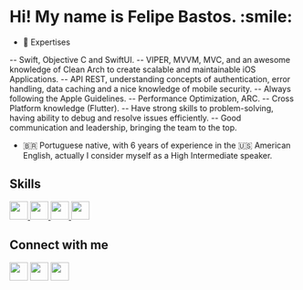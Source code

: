 
<h1> Hi! My name is Felipe Bastos. :smile: </h1><p align='center'>
  
- 🚀 Expertises
  
-- Swift, Objective C and SwiftUI.
-- VIPER, MVVM, MVC, and an awesome knowledge of Clean Arch to create scalable and maintainable iOS Applications.
-- API REST, understanding concepts of authentication, error handling, data caching and a nice knowledge of mobile security.
-- Always following the Apple Guidelines.
-- Performance Optimization, ARC.
-- Cross Platform knowledge (Flutter).
-- Have strong skills to problem-solving, having ability to debug and resolve issues efficiently.
-- Good communication and leadership, bringing the team to the top.
  
- 🇧🇷 Portuguese native, with 6 years of experience in the 🇺🇸 American English, actually I consider myself as a High Intermediate speaker.

<h2> Skills </h2>
<a href= https://github.com/FelipeABastos?tab=repositories&q=&type=&language=swift&sort= > <img width ='32px' src ='https://raw.githubusercontent.com/rahulbanerjee26/githubAboutMeGenerator/main/icons/swift.svg'> </a>
<a href= https://github.com/FelipeABastos?tab=repositories&q=&type=&language=objectivec&sort= > <img width ='32px' src ='https://raw.githubusercontent.com/rahulbanerjee26/githubAboutMeGenerator/main/icons/objectivec.svg'> </a>
<a href= https://github.com/FelipeABastos?tab=repositories&q=&type=&language=firebase&sort= > <img width ='32px' src ='https://raw.githubusercontent.com/rahulbanerjee26/githubAboutMeGenerator/main/icons/firebase.svg'> </a>
<a href= https://github.com/FelipeABastos?tab=repositories&q=&type=&language=github&sort= > <img width ='32px' src ='https://raw.githubusercontent.com/rahulbanerjee26/githubAboutMeGenerator/main/icons/github.svg'> </a>

<h2> Connect with me </h2>
<a href = 'https://www.linkedin.com/in/https://www.linkedin.com/in/felipe-bastos-282b96171/'> <img width = '32px' align= 'center' src="https://raw.githubusercontent.com/rahulbanerjee26/githubAboutMeGenerator/main/icons/linked-in-alt.svg"/></a> 
<a href = 'https://www.twitter.com/FelipeABastos1'> <img width = '32px' align= 'center' src="https://raw.githubusercontent.com/rahulbanerjee26/githubAboutMeGenerator/main/icons/twitter.svg"/></a> 
<a href = 'https://www.github.com/FelipeABastos'> <img width = '32px' align= 'center' src="https://raw.githubusercontent.com/rahulbanerjee26/githubAboutMeGenerator/main/icons/github.svg"/></a> 
 
